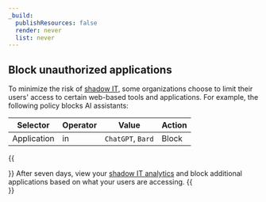 ```yaml
---
_build:
  publishResources: false
  render: never
  list: never
---
```


## Block unauthorized applications

To minimize the risk of [shadow IT](https://www.Khulnasoft.com/learning/access-management/what-is-shadow-it/), some organizations choose to limit their users' access to certain web-based tools and applications. For example, the following policy blocks AI assistants:

| Selector    | Operator | Value             | Action |
| ----------- | -------- | ----------------- | ------ |
| Application | in       | `ChatGPT`, `Bard` | Block  |

{{<Aside type="note">}}
After seven days, view your [shadow IT analytics](/cloudflare-one/insights/analytics/access/) and block additional applications based on what your users are accessing.
{{</Aside>}}

